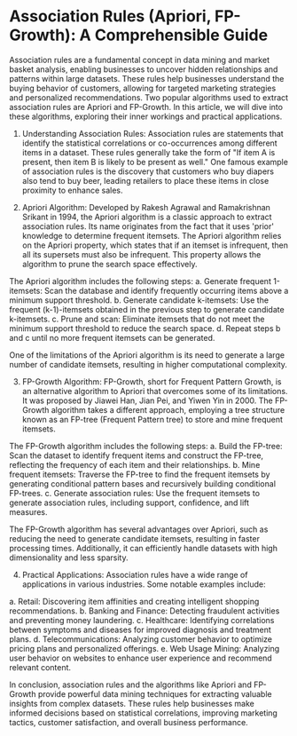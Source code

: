 # Association Rules (Apriori, FP-Growth): A Comprehensible Guide

Association rules are a fundamental concept in data mining and market basket analysis, enabling businesses to uncover hidden relationships and patterns within large datasets. These rules help businesses understand the buying behavior of customers, allowing for targeted marketing strategies and personalized recommendations. Two popular algorithms used to extract association rules are Apriori and FP-Growth. In this article, we will dive into these algorithms, exploring their inner workings and practical applications.

1. Understanding Association Rules:
Association rules are statements that identify the statistical correlations or co-occurrences among different items in a dataset. These rules generally take the form of "If item A is present, then item B is likely to be present as well." One famous example of association rules is the discovery that customers who buy diapers also tend to buy beer, leading retailers to place these items in close proximity to enhance sales.

2. Apriori Algorithm:
Developed by Rakesh Agrawal and Ramakrishnan Srikant in 1994, the Apriori algorithm is a classic approach to extract association rules. Its name originates from the fact that it uses 'prior' knowledge to determine frequent itemsets. The Apriori algorithm relies on the Apriori property, which states that if an itemset is infrequent, then all its supersets must also be infrequent. This property allows the algorithm to prune the search space effectively.

The Apriori algorithm includes the following steps:
a. Generate frequent 1-itemsets: Scan the database and identify frequently occurring items above a minimum support threshold.
b. Generate candidate k-itemsets: Use the frequent (k-1)-itemsets obtained in the previous step to generate candidate k-itemsets.
c. Prune and scan: Eliminate itemsets that do not meet the minimum support threshold to reduce the search space.
d. Repeat steps b and c until no more frequent itemsets can be generated.

One of the limitations of the Apriori algorithm is its need to generate a large number of candidate itemsets, resulting in higher computational complexity.

3. FP-Growth Algorithm:
FP-Growth, short for Frequent Pattern Growth, is an alternative algorithm to Apriori that overcomes some of its limitations. It was proposed by Jiawei Han, Jian Pei, and Yiwen Yin in 2000. The FP-Growth algorithm takes a different approach, employing a tree structure known as an FP-tree (Frequent Pattern tree) to store and mine frequent itemsets.

The FP-Growth algorithm includes the following steps:
a. Build the FP-tree: Scan the dataset to identify frequent items and construct the FP-tree, reflecting the frequency of each item and their relationships.
b. Mine frequent itemsets: Traverse the FP-tree to find the frequent itemsets by generating conditional pattern bases and recursively building conditional FP-trees.
c. Generate association rules: Use the frequent itemsets to generate association rules, including support, confidence, and lift measures.

The FP-Growth algorithm has several advantages over Apriori, such as reducing the need to generate candidate itemsets, resulting in faster processing times. Additionally, it can efficiently handle datasets with high dimensionality and less sparsity.

4. Practical Applications:
Association rules have a wide range of applications in various industries. Some notable examples include:

a. Retail: Discovering item affinities and creating intelligent shopping recommendations.
b. Banking and Finance: Detecting fraudulent activities and preventing money laundering.
c. Healthcare: Identifying correlations between symptoms and diseases for improved diagnosis and treatment plans.
d. Telecommunications: Analyzing customer behavior to optimize pricing plans and personalized offerings.
e. Web Usage Mining: Analyzing user behavior on websites to enhance user experience and recommend relevant content.

In conclusion, association rules and the algorithms like Apriori and FP-Growth provide powerful data mining techniques for extracting valuable insights from complex datasets. These rules help businesses make informed decisions based on statistical correlations, improving marketing tactics, customer satisfaction, and overall business performance.